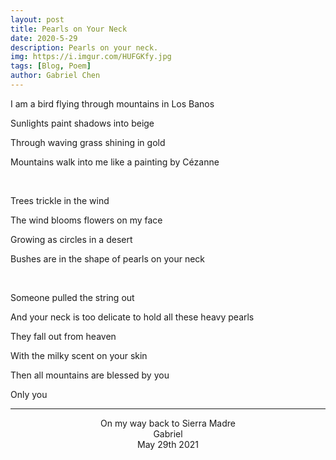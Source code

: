 ```yaml
---
layout: post
title: Pearls on Your Neck
date: 2020-5-29
description: Pearls on your neck.
img: https://i.imgur.com/HUFGKfy.jpg
tags: [Blog, Poem]
author: Gabriel Chen
---
```


I am a bird flying through mountains in Los Banos

Sunlights paint shadows into beige

Through waving grass shining in gold

Mountains walk into me like a painting by Cézanne

<br>

Trees trickle in the wind

The wind blooms flowers on my face

Growing as circles in a desert

Bushes are in the shape of pearls on your neck

<br>

Someone pulled the string out

And your neck is too delicate to hold all these heavy pearls

They fall out from heaven

With the milky scent on your skin

Then all mountains are blessed by you

Only you

---

<center>
On my way back to Sierra Madre
</center>

<center>
Gabriel
</center>

<center>
May 29th 2021
</center>
